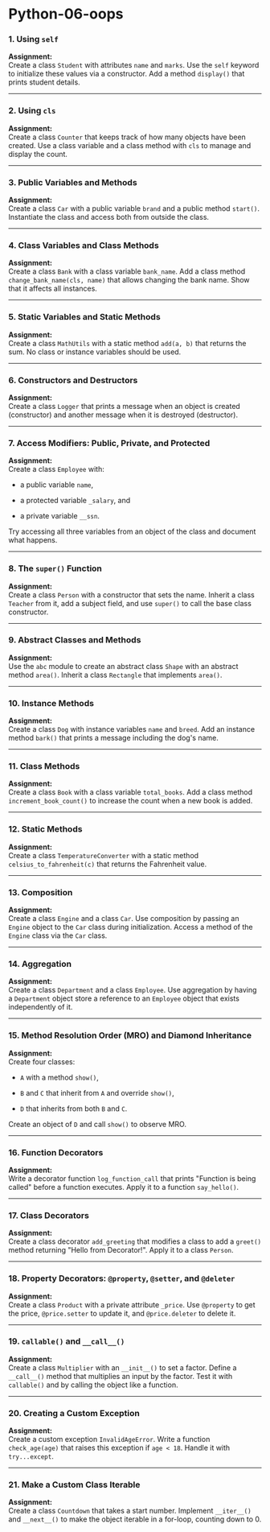 ﻿# Python-06-oops
 ### 1. **Using `self`**

**Assignment:**  
Create a class `Student` with attributes `name` and `marks`. Use the `self` keyword to initialize these values via a constructor. Add a method `display()` that prints student details.

----------

### 2. **Using `cls`**

**Assignment:**  
Create a class `Counter` that keeps track of how many objects have been created. Use a class variable and a class method with `cls` to manage and display the count.

----------

### 3. **Public Variables and Methods**

**Assignment:**  
Create a class `Car` with a public variable `brand` and a public method `start()`. Instantiate the class and access both from outside the class.

----------

### 4. **Class Variables and Class Methods**

**Assignment:**  
Create a class `Bank` with a class variable `bank_name`. Add a class method `change_bank_name(cls, name)` that allows changing the bank name. Show that it affects all instances.

----------

### 5. **Static Variables and Static Methods**

**Assignment:**  
Create a class `MathUtils` with a static method `add(a, b)` that returns the sum. No class or instance variables should be used.

----------

### 6. **Constructors and Destructors**

**Assignment:**  
Create a class `Logger` that prints a message when an object is created (constructor) and another message when it is destroyed (destructor).

----------

### 7. **Access Modifiers: Public, Private, and Protected**

**Assignment:**  
Create a class `Employee` with:

-   a public variable `name`,
    
-   a protected variable `_salary`, and
    
-   a private variable `__ssn`.
    

Try accessing all three variables from an object of the class and document what happens.

----------

### 8. **The `super()` Function**

**Assignment:**  
Create a class `Person` with a constructor that sets the name. Inherit a class `Teacher` from it, add a subject field, and use `super()` to call the base class constructor.

----------

### 9. **Abstract Classes and Methods**

**Assignment:**  
Use the `abc` module to create an abstract class `Shape` with an abstract method `area()`. Inherit a class `Rectangle` that implements `area()`.

----------

### 10. **Instance Methods**

**Assignment:**  
Create a class `Dog` with instance variables `name` and `breed`. Add an instance method `bark()` that prints a message including the dog's name.

----------

### 11. **Class Methods**

**Assignment:**  
Create a class `Book` with a class variable `total_books`. Add a class method `increment_book_count()` to increase the count when a new book is added.

----------

### 12. **Static Methods**

**Assignment:**  
Create a class `TemperatureConverter` with a static method `celsius_to_fahrenheit(c)` that returns the Fahrenheit value.

----------


### 13. **Composition**

**Assignment:**  
Create a class `Engine` and a class `Car`. Use composition by passing an `Engine` object to the `Car` class during initialization. Access a method of the `Engine` class via the `Car` class.

----------

### 14. **Aggregation**

**Assignment:**  
Create a class `Department` and a class `Employee`. Use aggregation by having a `Department` object store a reference to an `Employee` object that exists independently of it.

----------

### 15. **Method Resolution Order (MRO) and Diamond Inheritance**

**Assignment:**  
Create four classes:

-   `A` with a method `show()`,
    
-   `B` and `C` that inherit from `A` and override `show()`,
    
-   `D` that inherits from both `B` and `C`.
    

Create an object of `D` and call `show()` to observe MRO.

----------

### 16. **Function Decorators**

**Assignment:**  
Write a decorator function `log_function_call` that prints "Function is being called" before a function executes. Apply it to a function `say_hello()`.

----------

### 17. **Class Decorators**

**Assignment:**  
Create a class decorator `add_greeting` that modifies a class to add a `greet()` method returning "Hello from Decorator!". Apply it to a class `Person`.

----------

### 18. **Property Decorators: `@property`, `@setter`, and `@deleter`**

**Assignment:**  
Create a class `Product` with a private attribute `_price`. Use `@property` to get the price, `@price.setter` to update it, and `@price.deleter` to delete it.

----------

### 19. **`callable()` and `__call__()`**

**Assignment:**  
Create a class `Multiplier` with an `__init__()` to set a factor. Define a `__call__()` method that multiplies an input by the factor. Test it with `callable()` and by calling the object like a function.

----------

### 20. **Creating a Custom Exception**

**Assignment:**  
Create a custom exception `InvalidAgeError`. Write a function `check_age(age)` that raises this exception if `age < 18`. Handle it with `try...except`.

----------

### 21. **Make a Custom Class Iterable**

**Assignment:**  
Create a class `Countdown` that takes a start number. Implement `__iter__()` and `__next__()` to make the object iterable in a for-loop, counting down to 0.

